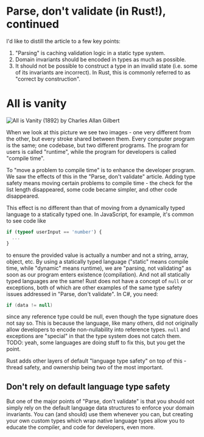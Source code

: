# Parse, don't validate (in Rust!), continued

I'd like to distill the article to a few key points:

1. "Parsing" is caching validation logic in a static type system.
2. Domain invariants should be encoded in types as much as possible.
3. It should not be possible to construct a type in an invalid state (i.e. some of its invariants are incorrect). In Rust, this is commonly referred to as "correct by construction".

# All is vanity

![All is Vanity (1892) by Charles Allan Gilbert](https://github.com/andrewbanchich/parse_dont_validate_rs/assets/13824577/c1a08954-91ff-4cc3-b144-e71cb43c8dbb)

When we look at this picture we see two images - one very different from the other, but every stroke shared between them.
Every computer program is the same; one codebase, but two different programs. The program for users is called "runtime", while the program for developers is called "compile time".

To "move a problem to compile time" is to enhance the developer program. We saw the effects of this in the "Parse, don't validate" article. Adding type safety means moving certain problems to compile time - the check for the list length disappeared, some code became simpler, and other code disappeared.

This effect is no different than that of moving from a dynamically typed language to a statically typed one. In JavaScript, for example, it's common to see code like

```javascript
if (typeof userInput == 'number') {
  ...
}
```

to ensure the provided value is actually a number and not a string, array, object, etc. By using a statically typed language ("static" means compile time, while "dynamic" means runtime), we are "parsing, not validating" as soon as our program enters existence (compilation). And not all statically typed languages are the same! Rust does not have a concept of `null` or or exceptions, both of which are other examples of the same type safety issues addressed in "Parse, don't validate". In C#, you need:

```csharp
if (data != null)
```

since any reference type could be null, even though the type signature does not say so. This is because the language, like many others, did not originally allow developers to encode non-nullability into reference types. `null` and exceptions are "special" in that the type system does not catch them. TODO: yeah, some languages are doing stuff to fix this, but you get the point.

Rust adds other layers of default "language type safety" on top of this - thread safety, and ownership being two of the most important.

## Don't rely on default language type safety

But one of the major points of "Parse, don't validate" is that you should not simply rely on the default language data structures to enforce your domain invariants. You can (and should) use them whenever you can, but creating your own custom types which wrap native language types allow you to educate the compiler, and code for developers, even more.
